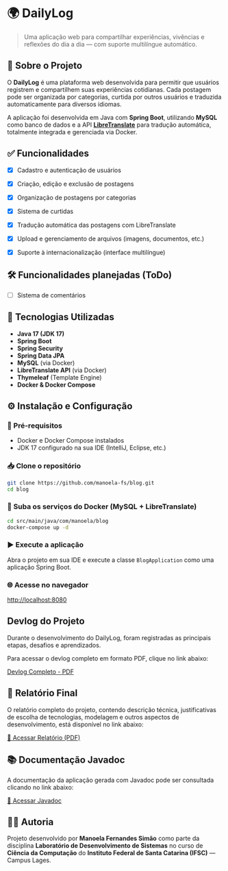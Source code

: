 # 🌍 DailyLog

> Uma aplicação web para compartilhar experiências, vivências e reflexões do dia a dia — com suporte multilíngue automático.


## 📌 Sobre o Projeto

O **DailyLog** é uma plataforma web desenvolvida para permitir que usuários registrem e compartilhem suas experiências cotidianas. Cada postagem pode ser organizada por categorias, curtida por outros usuários e traduzida automaticamente para diversos idiomas.

A aplicação foi desenvolvida em Java com **Spring Boot**, utilizando **MySQL** como banco de dados e a API [**LibreTranslate**](https://libretranslate.com/) para tradução automática, totalmente integrada e gerenciada via Docker.


## ✅ Funcionalidades

- [x] Cadastro e autenticação de usuários
- [x] Criação, edição e exclusão de postagens
- [x] Organização de postagens por categorias
- [x] Sistema de curtidas
- [x] Tradução automática das postagens com LibreTranslate
- [x] Upload e gerenciamento de arquivos (imagens, documentos, etc.)
- [x] Suporte à internacionalização (interface multilíngue)


## 🛠️ Funcionalidades planejadas (ToDo)

- [ ] Sistema de comentários


## 🚀 Tecnologias Utilizadas

- **Java 17 (JDK 17)**
- **Spring Boot**
- **Spring Security**
- **Spring Data JPA**
- **MySQL** (via Docker)
- **LibreTranslate API** (via Docker)
- **Thymeleaf** (Template Engine)
- **Docker & Docker Compose**


## ⚙️ Instalação e Configuração

### 🔧 Pré-requisitos

- Docker e Docker Compose instalados
- JDK 17 configurado na sua IDE (IntelliJ, Eclipse, etc.)

### 📥 Clone o repositório

```bash
git clone https://github.com/manoela-fs/blog.git
cd blog
```

### 🐳 Suba os serviços do Docker (MySQL + LibreTranslate)

```bash
cd src/main/java/com/manoela/blog
docker-compose up -d
```
### ▶️ Execute a aplicação

Abra o projeto em sua IDE e execute a classe `BlogApplication` como uma aplicação Spring Boot.


### 🌐 Acesse no navegador

[http://localhost:8080](http://localhost:8080)


## Devlog do Projeto

Durante o desenvolvimento do DailyLog, foram registradas as principais etapas, desafios e aprendizados.

Para acessar o devlog completo em formato PDF, clique no link abaixo:

[Devlog Completo - PDF](https://drive.google.com/file/d/1fhOa1uAxDIM9tChgp748oKHrweJeJAwc/view?usp=sharing)

## 📘 Relatório Final

O relatório completo do projeto, contendo descrição técnica, justificativas de escolha de tecnologias, modelagem e outros aspectos de desenvolvimento, está disponível no link abaixo:

[📄 Acessar Relatório (PDF)](https://drive.google.com/file/d/117ioDB-WopJYUrMB3Do-VudOnDrX4T_X/view?usp=sharing)

## 📚 Documentação Javadoc

A documentação da aplicação gerada com Javadoc pode ser consultada clicando no link abaixo:

[📂 Acessar Javadoc](https://drive.google.com/drive/folders/1KKSuMxuxbWvwUNwSk5tdFDirjByTg5KZ?usp=sharing)


## 👩‍💻 Autoria

Projeto desenvolvido por **Manoela Fernandes Simão** como parte da disciplina **Laboratório de Desenvolvimento de Sistemas** no curso de **Ciência da Computação** do **Instituto Federal de Santa Catarina (IFSC)** — Campus Lages.
